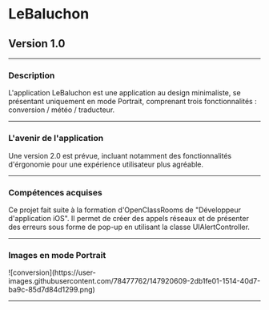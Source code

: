 <h1>LeBaluchon</h1>
<h2>Version 1.0</h2>
<hr>
<h3>Description</h3>
<p>
L'application LeBaluchon est une application au design minimaliste, se présentant uniquement en mode Portrait, comprenant trois fonctionnalités :  conversion / météo / traducteur.
<p>
<hr>
<h3> L'avenir de l'application</h3>
Une version 2.0 est prévue, incluant notamment des fonctionnalités d'érgonomie pour une expérience utilisateur plus agréable.
<p>
<hr>
<h3>Compétences acquises</h3>
Ce projet fait suite à la formation d'OpenClassRooms de "Développeur d'application iOS". Il permet de créer des appels réseaux et de présenter des erreurs sous forme de pop-up en utilisant la classe UIAlertController.
<p>
<hr>
<h3>Images en mode Portrait</h3>
<p>
![conversion](https://user-images.githubusercontent.com/78477762/147920609-2db1fe01-1514-40d7-ba9c-85d7d84d1299.png)
 <hr>
